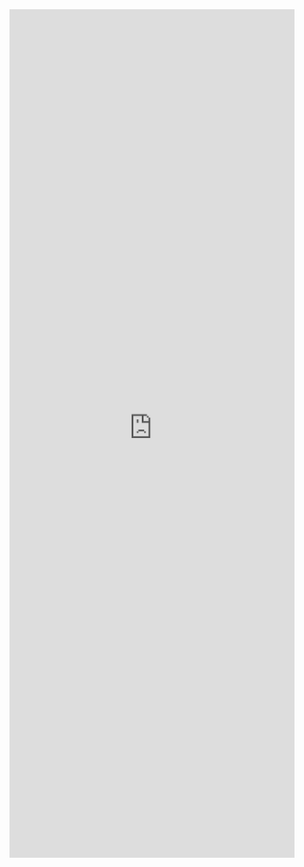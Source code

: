 <iframe title='ColorPicker Examples' src='https://fabricweb.z5.web.core.windows.net/pr-deploy-site/refs/pull/9333/merge/fabric-website-resources/dist/index.html#/examples/colorpicker?docsExample=true' frameborder='no' width='100%' height='1500'>